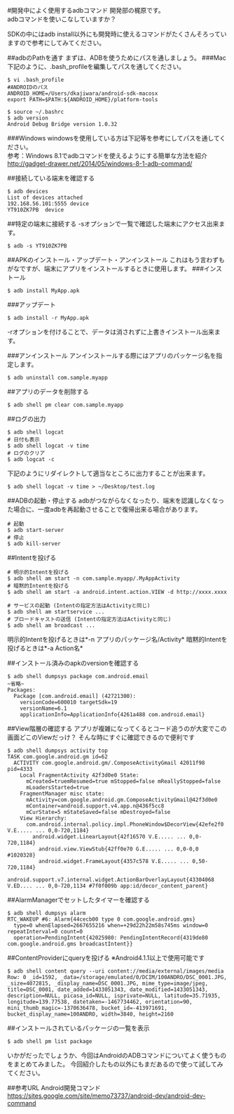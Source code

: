 #開発中によく使用するadbコマンド
開発部の梶原です。  
adbコマンドを使いこなしていますか？  

SDKの中にはadb install以外にも開発時に使えるコマンドがたくさんそろっていますので参考にしてみてください。  


##adbのPathを通す
まずは、ADBを使うためにパスを通しましょう。
###Mac
下記のように、.bash_profileを編集してパスを通してください。
```
$ vi .bash_profile
#ANDROIDのパス
ANDROID_HOME=/Users/dkajiwara/android-sdk-macosx
export PATH=$PATH:${ANDROID_HOME}/platform-tools

$ source ~/.bashrc
$ adb version
Android Debug Bridge version 1.0.32
```

###Windows
windowsを使用している方は下記等を参考にしてパスを通してください。  
参考：Windows 8.1でadbコマンドを使えるようにする簡単な方法を紹介
http://gadget-drawer.net/2014/05/windows-8-1-adb-command/


##接続している端末を確認する
```
$ adb devices
List of devices attached
192.168.56.101:5555	device
YT910ZK7PB	device
```

##特定の端末に接続する
-sオプションで一覧で確認した端末にアクセス出来ます。
```
$ adb -s YT910ZK7PB
```

##APKのインストール・アップデート・アンインストール
これはもう言わずもがなですが、端末にアプリをインストールするときに使用します。
###インストール
```
$ adb install MyApp.apk
```
###アップデート
```
$ adb install -r MyApp.apk
```
-rオプションを付けることで、データは消されずに上書きインストール出来ます。

###アンインストール
アンインストールする際にはアプリのパッケージ名を指定します。
```
$ adb uninstall com.sample.myapp
```
##アプリのデータを削除する
```
$ adb shell pm clear com.sample.myapp
```
##ログの出力
```
$ adb shell logcat
# 日付も表示
$ adb shell logcat -v time
# ログのクリア
$ adb logcat -c
```
下記のようにリダイレクトして適当なところに出力することが出来ます。
```
$ adb shell logcat -v time > ~/Desktop/test.log
```
##ADBの起動・停止する
adbがつながらなくなったり、端末を認識しなくなった場合に、一度adbを再起動させることで復帰出来る場合があります。
```
# 起動
$ adb start-server
# 停止
$ adb kill-server
```
##Intentを投げる
```
# 明示的Intentを投げる
$ adb shell am start -n com.sample.myapp/.MyAppActivity
# 暗黙的Intentを投げる
$ adb shell am start -a android.intent.action.VIEW -d http://xxxx.xxxx

# サービスの起動 (Intentの指定方法はActivityと同じ)
$ adb shell am startservice ...
# ブロードキャストの送信 (Intentの指定方法はActivityと同じ)
$ adb shell am broadcast ...
```
明示的Intentを投げるときは*-n アプリのパッケージ名/Activity*
暗黙的Intentを投げるときは*-a Action名*

##インストール済みのapkのversionを確認する
```
$ adb shell dumpsys package com.android.email
~省略~
Packages:
  Package [com.android.email] (42721300):
    versionCode=600010 targetSdk=19
    versionName=6.1
    applicationInfo=ApplicationInfo{4261a488 com.android.email}

```
##View階層の確認する
アプリが複雑になってくるとコード追うのが大変でこの画面どこのViewだっけ？
そんな時にすぐに確認できるので便利です
```shell
$ adb shell dumpsys activity top
TASK com.google.android.gm id=62
  ACTIVITY com.google.android.gm/.ComposeActivityGmail 42011f98 pid=4333
    Local FragmentActivity 42f3d0e0 State:
      mCreated=truemResumed=true mStopped=false mReallyStopped=false
      mLoadersStarted=true
    FragmentManager misc state:
      mActivity=com.google.android.gm.ComposeActivityGmail@42f3d0e0
      mContainer=android.support.v4.app.n@436f5cc8
      mCurState=5 mStateSaved=false mDestroyed=false
    View Hierarchy:
      com.android.internal.policy.impl.PhoneWindow$DecorView{42efe2f0 V.E..... ... 0,0-720,1184}
        android.widget.LinearLayout{42f16570 V.E..... ... 0,0-720,1184}
          android.view.ViewStub{42ff0e70 G.E..... ... 0,0-0,0 #1020328}
          android.widget.FrameLayout{4357c578 V.E..... ... 0,50-720,1184}
            android.support.v7.internal.widget.ActionBarOverlayLayout{43304068 V.ED.... ... 0,0-720,1134 #7f0f009b app:id/decor_content_parent}
```
##AlarmManagerでセットしたタイマーを確認する
```shell
$ adb shell dumpsys alarm
RTC_WAKEUP #6: Alarm{44cecb00 type 0 com.google.android.gms}
  type=0 whenElapsed=2667655216 when=+29d22h22m58s745ms window=0 repeatInterval=0 count=0
  operation=PendingIntent{42025980: PendingIntentRecord{4319de80 com.google.android.gms broadcastIntent}}
```
##ContentProviderにqueryを投げる
※Android4.1.1以上で使用可能です
```
$ adb shell content query --uri content://media/external/images/media
Row: 0 _id=1592, _data=/storage/emulated/0/DCIM/100ANDRO/DSC_0001.JPG, _size=4072815, _display_name=DSC_0001.JPG, mime_type=image/jpeg, title=DSC_0001, date_added=1433051343, date_modified=1433051343, description=NULL, picasa_id=NULL, isprivate=NULL, latitude=35.71935, longitude=139.77538, datetaken=-1467734462, orientation=90, mini_thumb_magic=-1370636478, bucket_id=-413971691, bucket_display_name=100ANDRO, width=3840, height=2160
```
##インストールされているパッケージの一覧を表示
```
$ adb shell pm list package
```

いかがだったでしょうか、今回はAndroidのADBコマンドについてよく使うものをまとめてみました。
今回紹介したもの以外にもまだあるので使って試してみてください。

##参考URL
Android開発コマンド  
https://sites.google.com/site/memo73737/android-dev/android-dev-command
